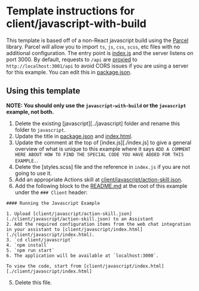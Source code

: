 # Template instructions for client/javascript-with-build

This template is based off of a non-React javascript build using the [Parcel](https://parceljs.org/) library. Parcel will allow you to import `ts`, `js`, `css`, `scss`, etc files with no additional configuration. The entry point is [index.js](./index.js) and the server listens on port 3000. By default, requests to `/api` are [proxied](https://github.com/http-party/http-server) to `http://localhost:3001/api` to avoid CORS issues if you are using a server for this example. You can edit this in [package.json](./package.json).


## Using this template

**NOTE: You should only use the `javascript-with-build` or the `javascript` example, not both.**

1. Delete the existing [javascript][../javascript] folder and rename this folder to `javascript`.
2. Update the title in [package.json](./package.json) and [index.html](./index.html).
3. Update the comment at the top of [index.js][./index.js] to give a general overview of what is unique to this example where 
it says `ADD A COMMENT HERE ABOUT HOW TO FIND THE SPECIAL CODE YOU HAVE ADDED FOR THIS EXAMPLE.`.
4. Delete the [styles.scss] file and the reference in `index.js` if you are not going to use it.
5. Add an appropriate Actions skill at [client/javascript/action-skill.json](./client/javascript/action-skill.json).
6. Add the following block to the [README.md](../../README.md) at the root of this example under the `### Client` header:

```
#### Running the Javascript Example

1. Upload [client/javascript/action-skill.json](./client/javascript/action-skill.json) to an Assistant
2. Add the required configuration items from the web chat integration in your assistant to [client/javascript/index.html](./client/javascript/index.html).
3. `cd client/javascript`
4. `npm install`
5. `npm run start`
6. The application will be available at `localhost:3000`.

To view the code, start from [client/javascript/index.html][./client/javascript/index.html]

```

5. Delete this file.